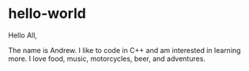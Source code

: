 # hello-world
Hello All,

The name is Andrew. I like to code in C++ and am interested in learning more. I love food, music, motorcycles, beer, and adventures.
